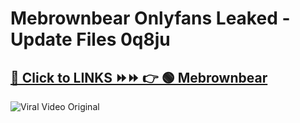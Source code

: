 
 # Mebrownbear Onlyfans Leaked - Update Files 0q8ju

## <h2><a href="https://clipsfans.com/Mebrownbear&ref=git">🔗 Click to LINKS ⏩⏩ 👉 🟢 Mebrownbear </a></h2>

<a href="https://clipsfans.com/Mebrownbear&ref=git" rel="nofollow" data-target="animated-image.originalLink"><img src="https://i.ibb.co.com/xMMVF88/686577567.gif" alt="Viral Video Original" style="max-width: 100%; display: inline-block;" data-target="animated-image.originalImage"></a>

